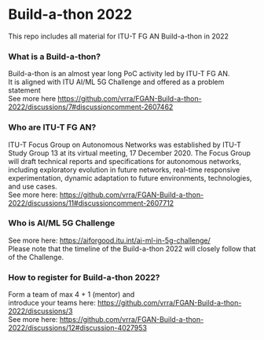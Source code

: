 # Build-a-thon 2022
This repo includes all material for ITU-T FG AN Build-a-thon in 2022

### What is a Build-a-thon?
Build-a-thon is an almost year long PoC activity led by ITU-T FG AN. \
It is aligned with ITU AI/ML 5G Challenge and offered as a problem statement \
See more here https://github.com/vrra/FGAN-Build-a-thon-2022/discussions/7#discussioncomment-2607462

### Who are ITU-T FG AN?
ITU-T Focus Group on Autonomous Networks was established by ITU-T Study Group 13 at its virtual meeting, 17 December 2020​.​ The Focus Group will draft technical reports and specifications for autonomous networks, including exploratory evolution in future networks, real-time responsive experimentation, dynamic adaptation to future environments, technologies, and use cases.  \
See more here: https://github.com/vrra/FGAN-Build-a-thon-2022/discussions/11#discussioncomment-2607712

### Who is AI/ML 5G Challenge
See more here: https://aiforgood.itu.int/ai-ml-in-5g-challenge/ \
Please note that the timeline of the Build-a-thon 2022 will closely follow that of the Challenge.

### How to register for Build-a-thon 2022?
Form a team of max 4 + 1 (mentor) and \
introduce your teams here: https://github.com/vrra/FGAN-Build-a-thon-2022/discussions/3 \
See more here: https://github.com/vrra/FGAN-Build-a-thon-2022/discussions/12#discussion-4027953 
 
